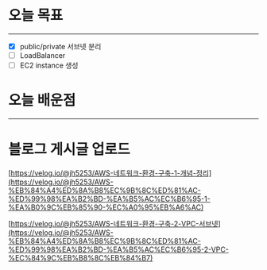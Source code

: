 # 오늘 목표

---

- [x]  public/private 서브넷 분리
- [ ]  LoadBalancer
- [ ]  EC2 instance 생성

# 오늘 배운점

---

# 블로그 게시글 업로드

[https://velog.io/@jh5253/AWS-네트워크-환경-구축-1-개념-정리](https://velog.io/@jh5253/AWS-%EB%84%A4%ED%8A%B8%EC%9B%8C%ED%81%AC-%ED%99%98%EA%B2%BD-%EA%B5%AC%EC%B6%95-1-%EA%B0%9C%EB%85%90-%EC%A0%95%EB%A6%AC)

[https://velog.io/@jh5253/AWS-네트워크-환경-구축-2-VPC-서브넷](https://velog.io/@jh5253/AWS-%EB%84%A4%ED%8A%B8%EC%9B%8C%ED%81%AC-%ED%99%98%EA%B2%BD-%EA%B5%AC%EC%B6%95-2-VPC-%EC%84%9C%EB%B8%8C%EB%84%B7)